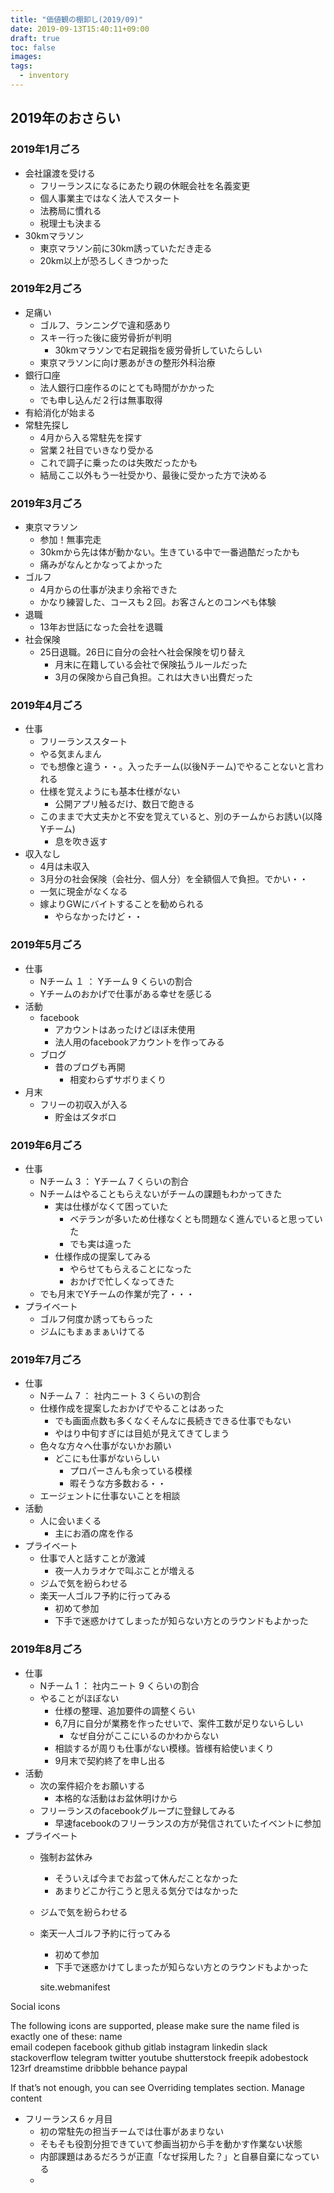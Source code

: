 ```yaml
---
title: "価値観の棚卸し(2019/09)"
date: 2019-09-13T15:40:11+09:00
draft: true
toc: false
images:
tags: 
  - inventory  
---
```



## 2019年のおさらい

### 2019年1月ごろ
* 会社譲渡を受ける
  * フリーランスになるにあたり親の休眠会社を名義変更
  * 個人事業主ではなく法人でスタート
  * 法務局に慣れる
  * 税理士も決まる
* 30kmマラソン
  * 東京マラソン前に30km誘っていただき走る
  * 20km以上が恐ろしくきつかった


### 2019年2月ごろ
* 足痛い
  * ゴルフ、ランニングで違和感あり
  * スキー行った後に疲労骨折が判明
    * 30kmマラソンで右足親指を疲労骨折していたらしい
  * 東京マラソンに向け悪あがきの整形外科治療
* 銀行口座
  * 法人銀行口座作るのにとても時間がかかった
  * でも申し込んだ２行は無事取得
* 有給消化が始まる
* 常駐先探し
  * 4月から入る常駐先を探す
  * 営業２社目でいきなり受かる
   * これで調子に乗ったのは失敗だったかも
  * 結局ここ以外もう一社受かり、最後に受かった方で決める


### 2019年3月ごろ
* 東京マラソン
  * 参加！無事完走
  * 30kmから先は体が動かない。生きている中で一番過酷だったかも
  * 痛みがなんとかなってよかった
* ゴルフ
  * 4月からの仕事が決まり余裕できた
  * かなり練習した、コースも２回。お客さんとのコンペも体験
* 退職
  * 13年お世話になった会社を退職
* 社会保険
  * 25日退職。26日に自分の会社へ社会保険を切り替え
    * 月末に在籍している会社で保険払うルールだった
    * 3月の保険から自己負担。これは大きい出費だった


### 2019年4月ごろ
* 仕事
  * フリーランススタート
  * やる気まんまん
  * でも想像と違う・・。入ったチーム(以後Nチーム)でやることないと言われる
  * 仕様を覚えようにも基本仕様がない
    * 公開アプリ触るだけ、数日で飽きる
  * このままで大丈夫かと不安を覚えていると、別のチームからお誘い(以降Yチーム)
    * 息を吹き返す
* 収入なし
  * 4月は未収入
  * 3月分の社会保険（会社分、個人分）を全額個人で負担。でかい・・
  * 一気に現金がなくなる
  * 嫁よりGWにバイトすることを勧められる
    * やらなかったけど・・
  
### 2019年5月ごろ
* 仕事
  * Nチーム １ ： Yチーム 9 くらいの割合
  * Yチームのおかげで仕事がある幸せを感じる
* 活動
  * facebook
    * アカウントはあったけどほぼ未使用
    * 法人用のfacebookアカウントを作ってみる
  * ブログ
    * 昔のブログも再開
      * 相変わらずサボりまくり 
* 月末
  * フリーの初収入が入る
    * 貯金はズタボロ


### 2019年6月ごろ
* 仕事
  * Nチーム 3 ： Yチーム 7 くらいの割合
  * Nチームはやることもらえないがチームの課題もわかってきた
    * 実は仕様がなくて困っていた
      * ベテランが多いため仕様なくとも問題なく進んでいると思っていた
      * でも実は違った
    * 仕様作成の提案してみる
      * やらせてもらえることになった
      * おかげで忙しくなってきた
  * でも月末でYチームの作業が完了・・・
* プライベート
  * ゴルフ何度か誘ってもらった
  * ジムにもまぁまぁいけてる

### 2019年7月ごろ
* 仕事
  * Nチーム 7 ： 社内ニート 3 くらいの割合
  * 仕様作成を提案したおかげでやることはあった
    * でも画面点数も多くなくそんなに長続きできる仕事でもない
    * やはり中旬すぎには目処が見えてきてしまう
  * 色々な方々へ仕事がないかお願い
    * どこにも仕事がないらしい
      * プロパーさんも余っている模様
      * 暇そうな方多数おる・・
  * エージェントに仕事ないことを相談
* 活動
  * 人に会いまくる
    * 主にお酒の席を作る
* プライベート
  * 仕事で人と話すことが激減
    * 夜一人カラオケで叫ぶことが増える
  * ジムで気を紛らわせる
  * 楽天一人ゴルフ予約に行ってみる
    * 初めて参加 
    * 下手で迷惑かけてしまったが知らない方とのラウンドもよかった


### 2019年8月ごろ
* 仕事
  * Nチーム 1 ： 社内ニート 9 くらいの割合
  * やることがほぼない
    * 仕様の整理、追加要件の調整くらい
    * 6,7月に自分が業務を作ったせいで、案件工数が足りないらしい
      * なぜ自分がここにいるのかわからない
    * 相談するが周りも仕事がない模様。皆様有給使いまくり
    * 9月末で契約終了を申し出る
* 活動
  * 次の案件紹介をお願いする
    * 本格的な活動はお盆休明けから
  * フリーランスのfacebookグループに登録してみる
    * 早速facebookのフリーランスの方が発信されていたイベントに参加
* プライベート
  * 強制お盆休み
    * そういえば今までお盆って休んだことなかった
    * あまりどこか行こうと思える気分ではなかった
  * ジムで気を紛らわせる
  * 楽天一人ゴルフ予約に行ってみる
    * 初めて参加 
    * 下手で迷惑かけてしまったが知らない方とのラウンドもよかった


    site.webmanifest

Social icons

The following icons are supported, please make sure the name filed is exactly one of these:
name			
email	codepen	facebook	github
gitlab	instagram	linkedin	slack
stackoverflow	telegram	twitter	youtube
shutterstock	freepik	adobestock	123rf
dreamstime	dribbble	behance	paypal

If that’s not enough, you can see Overriding templates section.
Manage content



















* フリーランス６ヶ月目
  * 初の常駐先の担当チームでは仕事があまりない
  * そもそも役割分担できていて参画当初から手を動かす作業ない状態
  * 内部課題はあるだろうが正直「なぜ採用した？」と自暴自棄になっている
  *

